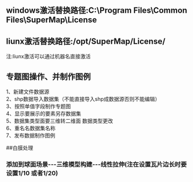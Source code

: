<h2>windows激活替换路径:C:\Program Files\Common Files\SuperMap\License</h2>
<h2>liunx激活替换路径:/opt/SuperMap/License/</h2>
注:liunx激活可以通过机器名直接激活

<h2>专题图操作、并制作图例</h2>
1、新建文件数据源</br>
2、shp数据导入数据集（不能直接导入shp成数据源否则不能编辑）</br>
3、按照单值字段制作专题图</br>
4、显示要展示的要素另存数据集</br>
5、数据集类型面要三维转二维面 数据类型更改</br>
6、重名名数据集名称</br>
7、发布数据制作图例</br>

##白膜处理
### 添加到球面场景---三维模型构建---线性拉伸(注在设置瓦片边长时要设置1/10 或者1/20)
